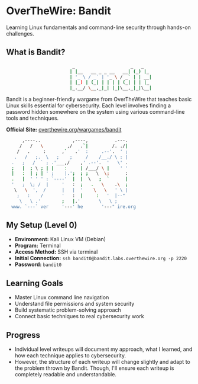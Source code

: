 # OverTheWire: Bandit

Learning Linux fundamentals and command-line security through hands-on challenges.

## What is Bandit?
```bash
                         _                     _   _
                        | |__   __ _ _ __   __| (_) |_ 
                        | '_ \ / _` | '_ \ / _` | | __|
                        | |_) | (_| | | | | (_| | | |_ 
                        |_.__/ \__,_|_| |_|\__,_|_|\__|
```

Bandit is a beginner-friendly wargame from OverTheWire that teaches basic Linux skills essential for cybersecurity. Each level involves finding a password hidden somewhere on the system using various command-line tools and techniques.

**Official Site:** [overthewire.org/wargames/bandit](https://overthewire.org/wargames/bandit/)
```bash
      ,----..            ,----,          .---.
     /   /   \         ,/   .`|         /. ./|
    /   .     :      ,`   .'  :     .--'.  ' ;
   .   /   ;.  \   ;    ;     /    /__./ \ : |
  .   ;   /  ` ; .'___,/    ,' .--'.  '   \' .
  ;   |  ; \ ; | |    :     | /___/ \ |    ' '
  |   :  | ; | ' ;    |.';  ; ;   \  \;      :
  .   |  ' ' ' : `----'  |  |  \   ;  `      |
  '   ;  \; /  |     '   :  ;   .   \    .\  ;
   \   \  ',  /      |   |  '    \   \   ' \ |
    ;   :    /       '   :  |     :   '  |--"
     \   \ .'        ;   |.'       \   \ ;
  www. `---` ver     '---' he       '---" ire.org
```

## My Setup (Level 0)

- **Environment:** Kali Linux VM (Debian)
- **Program:** Terminal
- **Access Method:** SSH via terminal
- **Initial Connection:** `ssh bandit0@bandit.labs.overthewire.org -p 2220`
- **Password:** `bandit0`

## Learning Goals

- Master Linux command line navigation
- Understand file permissions and system security
- Build systematic problem-solving approach
- Connect basic techniques to real cybersecurity work

## Progress

- Individual level writeups will document my approach, what I learned, and how each technique applies to cybersecurity.
- However, the structure of each writeup will change slightly and adapt to the problem thrown by Bandit. Though, I'll ensure each writeup is completely readable and understandable.
